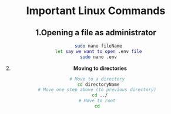  <h1 align="center">
 Important Linux Commands 
</h1>

<div align="center">
 
 ## 1.Opening a file as administrator 
  
  ```sh
    sudo nano fileName
    let say we want to open .env file
    sudo nano .env
  ``` 
    
2. **Moving to directories**
  
  ```sh
   # Move to a directory
    cd directoryName
   # Move one step above (to previous directory)
     cd ../
   # Move to root
    cd 
 ```  
</div>

